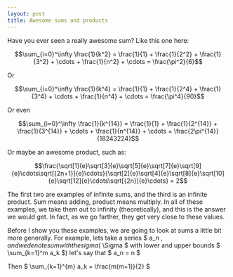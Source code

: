 ```yaml
---
layout: post
title: Awesome sums and products
---
```


Have you ever seen a really awesome sum? Like this one here:

$$\sum_{i=0}^\infty \frac{1}{k^2} = \frac{1}{1} + \frac{1}{2^2} + \frac{1}{3^2} + \cdots + \frac{1}{n^2} + \cdots = \frac{\pi^2}{6}$$

Or

$$\sum_{i=0}^\infty \frac{1}{k^4} = \frac{1}{1} + \frac{1}{2^4} + \frac{1}{3^4} + \cdots + \frac{1}{n^4} + \cdots = \frac{\pi^4}{90}$$

Or even

$$\sum_{i=0}^\infty \frac{1}{k^{14}} = \frac{1}{1} + \frac{1}{2^{14}} + \frac{1}{3^{14}} + \cdots + \frac{1}{n^{14}} + \cdots = \frac{2\pi^{14}}{18243224}$$


Or maybe an awesome product, such as:

$$\frac{\sqrt[1]{e}\sqrt[3]{e}\sqrt[5]{e}\sqrt[7]{e}\sqrt[9]{e}\cdots\sqrt[{2n+1}]{e}\cdots}{\sqrt[2]{e}\sqrt[4]{e}\sqrt[8]{e}\sqrt[10]{e}\sqrt[12]{e}\cdots\sqrt[{2n}]{e}\cdots} = 2$$


The first two are examples of infinite sums, and the third is an infinite product. Sum means adding, product means multiply. In all of these examples, we take them out to infinity (theoretically), and this is the answer we would get. In fact, as we go farther, they get very close to these values.

Before I show you these examples, we are going to look at sums a little bit more generally. For example, lets take a series $ a_n $, and we denote sum with the sigma ($ \Sigma $ with lower and upper bounds $ \sum_{k=1}^m a_k $) let's say that $ a_n = n $

Then $ \sum_{k=1}^{m} a_k = \frac{m(m+1)}{2} $
